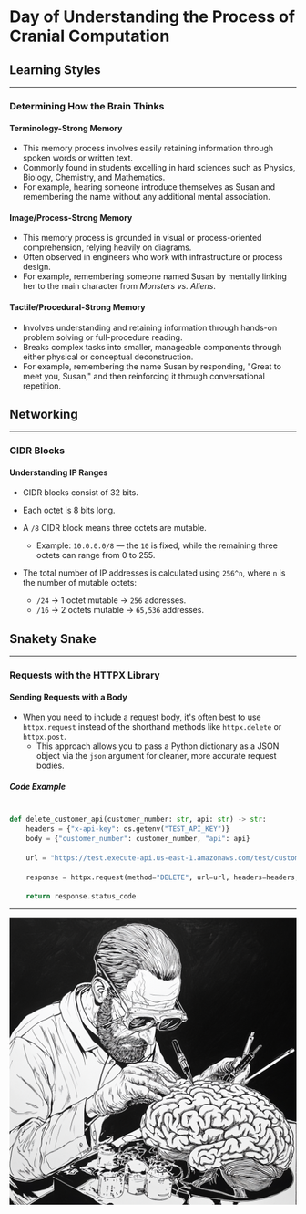 # Day of Understanding the Process of Cranial Computation

## Learning Styles

---

### Determining How the Brain Thinks

#### Terminology-Strong Memory

- This memory process involves easily retaining information through spoken words or written text.
- Commonly found in students excelling in hard sciences such as Physics, Biology, Chemistry, and Mathematics.
- For example, hearing someone introduce themselves as Susan and remembering the name without any additional mental association.

#### Image/Process-Strong Memory

- This memory process is grounded in visual or process-oriented comprehension, relying heavily on diagrams.
- Often observed in engineers who work with infrastructure or process design.
- For example, remembering someone named Susan by mentally linking her to the main character from _Monsters vs. Aliens_.

#### Tactile/Procedural-Strong Memory

- Involves understanding and retaining information through hands-on problem solving or full-procedure reading.
- Breaks complex tasks into smaller, manageable components through either physical or conceptual deconstruction.
- For example, remembering the name Susan by responding, "Great to meet you, Susan," and then reinforcing it through conversational repetition.

## Networking

---

### CIDR Blocks

#### Understanding IP Ranges

- CIDR blocks consist of 32 bits.
- Each octet is 8 bits long.
- A `/8` CIDR block means three octets are mutable.

  - Example: `10.0.0.0/8` — the `10` is fixed, while the remaining three octets can range from 0 to 255.

- The total number of IP addresses is calculated using `256^n`, where `n` is the number of mutable octets:
  - `/24` → 1 octet mutable → `256` addresses.
  - `/16` → 2 octets mutable → `65,536` addresses.

## Snakety Snake

---

### Requests with the HTTPX Library

#### Sending Requests with a Body

- When you need to include a request body, it's often best to use `httpx.request` instead of the shorthand methods like `httpx.delete` or `httpx.post`.
  - This approach allows you to pass a Python dictionary as a JSON object via the `json` argument for cleaner, more accurate request bodies.

##### Code Example

```python

def delete_customer_api(customer_number: str, api: str) -> str:
    headers = {"x-api-key": os.getenv("TEST_API_KEY")}
    body = {"customer_number": customer_number, "api": api}

    url = "https://test.execute-api.us-east-1.amazonaws.com/test/customer/API"

    response = httpx.request(method="DELETE", url=url, headers=headers, json=body)

    return response.status_code
```

---

![Cranial Creator](./assets/cranialCreator.png)
